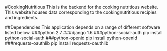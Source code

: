 #CookingNutritious
This is the backend for the cooking nutritious website. This website houses data corresponding to the cookingnutritious recipies and ingredients.

##Dependencies
This application depends on a range of different software listed below.
###python 2.7
###django 1.6
###python-social-auth
    pip install python-social-auth
###python-openid
    pip install python-openid
###requests-oauthlib
    pip install requests-oauthlib
